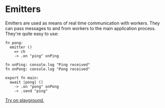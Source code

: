 # Emitters

Emitters are used as means of real time communication with workers. They can pass messages to and from workers to the main application process. They're quite easy to use:

```text
fn pong:
  emitter ()
    => ch
    -> .on "ping" onPing
    
fn onPing: console.log "Ping received"
fn onPong: console.log "Pong received"

export fn main:
  await |pong| ()
    -> .on "pong" onPong
    -> .send "ping"
```

[Try on playground.](https://clio-playground.pouyae.vercel.app/?code=fn%20pong%3A%0A%20%20channel%20%28%29%0A%20%20%20%20%3D%3E%20ch%0A%20%20%20%20-%3E%20.on%20%22ping%22%20%28ev%3A%20ch.send%20%22pong%22%29%0A%20%20%20%20%0Aexport%20fn%20main%3A%0A%20%20await%20%7Cpong%7C%20%28%29%0A%20%20%20%20-%3E%20.on%20%22pong%22%20%28ev%3A%20console.log%20%22Received%20pong!%22%29%0A%20%20%20%20-%3E%20.send%20%22ping%22)

